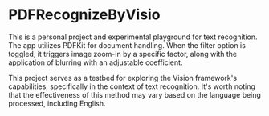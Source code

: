 # PDFRecognizeByVisio

This is a personal project and experimental playground for text recognition. The app utilizes PDFKit for document handling. When the filter option is toggled, it triggers image zoom-in by a specific factor, along with the application of blurring with an adjustable coefficient.

This project serves as a testbed for exploring the Vision framework's capabilities, specifically in the context of text recognition. It's worth noting that the effectiveness of this method may vary based on the language being processed, including English.
